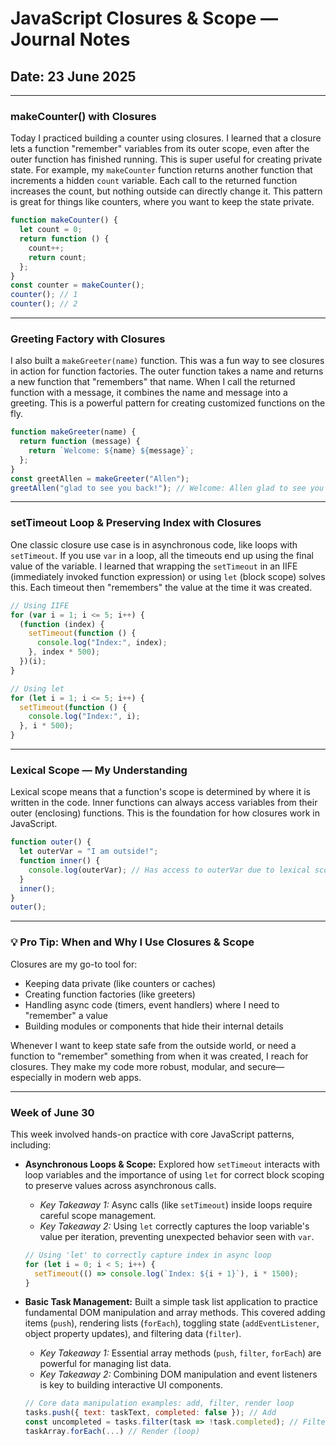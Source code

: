 # JavaScript Closures & Scope — Journal Notes

## Date: 23 June 2025

---

### makeCounter() with Closures

Today I practiced building a counter using closures. I learned that a closure lets a function "remember" variables from its outer scope, even after the outer function has finished running. This is super useful for creating private state. For example, my `makeCounter` function returns another function that increments a hidden `count` variable. Each call to the returned function increases the count, but nothing outside can directly change it. This pattern is great for things like counters, where you want to keep the state private.

```js
function makeCounter() {
  let count = 0;
  return function () {
    count++;
    return count;
  };
}
const counter = makeCounter();
counter(); // 1
counter(); // 2
```

---

### Greeting Factory with Closures

I also built a `makeGreeter(name)` function. This was a fun way to see closures in action for function factories. The outer function takes a name and returns a new function that "remembers" that name. When I call the returned function with a message, it combines the name and message into a greeting. This is a powerful pattern for creating customized functions on the fly.

```js
function makeGreeter(name) {
  return function (message) {
    return `Welcome: ${name} ${message}`;
  };
}
const greetAllen = makeGreeter("Allen");
greetAllen("glad to see you back!"); // Welcome: Allen glad to see you back!
```

---

### setTimeout Loop & Preserving Index with Closures

One classic closure use case is in asynchronous code, like loops with `setTimeout`. If you use `var` in a loop, all the timeouts end up using the final value of the variable. I learned that wrapping the `setTimeout` in an IIFE (immediately invoked function expression) or using `let` (block scope) solves this. Each timeout then "remembers" the value at the time it was created.

```js
// Using IIFE
for (var i = 1; i <= 5; i++) {
  (function (index) {
    setTimeout(function () {
      console.log("Index:", index);
    }, index * 500);
  })(i);
}

// Using let
for (let i = 1; i <= 5; i++) {
  setTimeout(function () {
    console.log("Index:", i);
  }, i * 500);
}
```

---

### Lexical Scope — My Understanding

Lexical scope means that a function's scope is determined by where it is written in the code. Inner functions can always access variables from their outer (enclosing) functions. This is the foundation for how closures work in JavaScript.

```js
function outer() {
  let outerVar = "I am outside!";
  function inner() {
    console.log(outerVar); // Has access to outerVar due to lexical scope
  }
  inner();
}
outer();
```

---

### 💡 Pro Tip: When and Why I Use Closures & Scope

Closures are my go-to tool for:

- Keeping data private (like counters or caches)
- Creating function factories (like greeters)
- Handling async code (timers, event handlers) where I need to "remember" a value
- Building modules or components that hide their internal details

Whenever I want to keep state safe from the outside world, or need a function to "remember" something from when it was created, I reach for closures. They make my code more robust, modular, and secure—especially in modern web apps.

---
### Week of June 30

This week involved hands-on practice with core JavaScript patterns, including:

*   **Asynchronous Loops & Scope:** Explored how `setTimeout` interacts with loop variables and the importance of using `let` for correct block scoping to preserve values across asynchronous calls.
    *   *Key Takeaway 1:* Async calls (like `setTimeout`) inside loops require careful scope management.
    *   *Key Takeaway 2:* Using `let` correctly captures the loop variable's value per iteration, preventing unexpected behavior seen with `var`.
    ```javascript
    // Using 'let' to correctly capture index in async loop
    for (let i = 0; i < 5; i++) {
      setTimeout(() => console.log(`Index: ${i + 1}`), i * 1500);
    }
    ```

*   **Basic Task Management:** Built a simple task list application to practice fundamental DOM manipulation and array methods. This covered adding items (`push`), rendering lists (`forEach`), toggling state (`addEventListener`, object property updates), and filtering data (`filter`).
    *   *Key Takeaway 1:* Essential array methods (`push`, `filter`, `forEach`) are powerful for managing list data.
    *   *Key Takeaway 2:* Combining DOM manipulation and event listeners is key to building interactive UI components.
    ```javascript
    // Core data manipulation examples: add, filter, render loop
    tasks.push({ text: taskText, completed: false }); // Add
    const uncompleted = tasks.filter(task => !task.completed); // Filter
    taskArray.forEach(...) // Render (loop)
    ```
